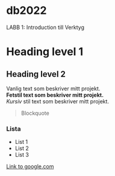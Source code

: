# db2022
LABB 1: Introduction till Verktyg
# Heading level 1
## Heading level 2<br>

Vanlig text som beskriver mitt projekt.<br>
**Fetstil text som beskriver mitt projekt.**<br>
*Kursiv* stil text som beskriver mitt projekt.<br>
>Blockquote<br>

### Lista

* List 1
* List 2
* List 3<br>

[Link to google.com](https://Google.com)

